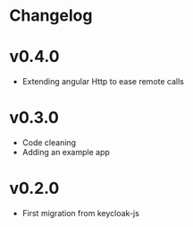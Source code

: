 # Changelog

# v0.4.0

- Extending angular Http to ease remote calls 

# v0.3.0

- Code cleaning
- Adding an example app

# v0.2.0

- First migration from keycloak-js 